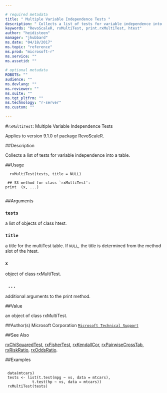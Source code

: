 ```yaml
--- 
 
# required metadata 
title: " Multiple Variable Independence Tests " 
description: " Collects a list of tests for variable independence into a table. " 
keywords: "RevoScaleR, rxMultiTest, print.rxMultiTest, htest" 
author: "heidisteen" 
manager: "jhubbard" 
ms.date: "04/18/2017" 
ms.topic: "reference" 
ms.prod: "microsoft-r" 
ms.service: "" 
ms.assetid: "" 
 
# optional metadata 
ROBOTS: "" 
audience: "" 
ms.devlang: "" 
ms.reviewer: "" 
ms.suite: "" 
ms.tgt_pltfrm: "" 
ms.technology: "r-server" 
ms.custom: "" 
 
--- 
```

 
 
 
 
 #`rxMultiTest`:  Multiple Variable Independence Tests 

 Applies to version 9.1.0 of package RevoScaleR.
 
 
 ##Description
 
Collects a list of tests for variable independence into a table.
 
 
 
 ##Usage

```   
  rxMultiTest(tests, title = NULL)
  
 ## S3 method for class `rxMultiTest':
print  (x, ...)
 
```
 
 
 ##Arguments

   
    
 ### `tests`
 a list of objects of class htest. 
  
  
    
 ### `title`
 a title for the multiTest table. If `NULL`, the title is determined from  the method slot of the htest. 
  
  
    
 ### `x`
 object of class rxMultiTest. 
  
  
    
 ### ` ...`
 additional arguments to the print method. 
  
 
 
 
 ##Value
 
an object of class rxMultiTest.
 
 
 ##Author(s)
 Microsoft Corporation [`Microsoft Technical Support`](https://go.microsoft.com/fwlink/?LinkID=698556&clcid=0x409)
 
 
 
 ##See Also
 
[rxChiSquaredTest](rxChiSquaredTest.md),
[rxFisherTest](rxChiSquaredTest.md),
[rxKendallCor](rxChiSquaredTest.md),
[rxPairwiseCrossTab](rxPairwiseCrosstab.md),
[rxRiskRatio](rxRiskRatio.md),
[rxOddsRatio](rxRiskRatio.md).
   
 
 ##Examples

 ```
   
  data(mtcars) 
  tests <- list(t.test(mpg ~ vs, data = mtcars),
   		     t.test(hp ~ vs, data = mtcars))
  rxMultiTest(tests)
 
```
 
 
 
